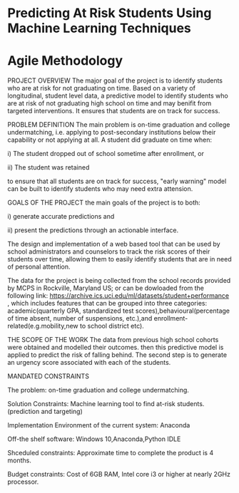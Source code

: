 # Predicting At Risk Students Using Machine Learning Techniques
# Agile Methodology
PROJECT OVERVIEW
The major goal of the project is to identify students who are at risk for not graduating on time. Based on a variety of longitudinal, student level data, a predictive model to identify students who are at risk of not graduating high school on time and may benifit from targeted interventions. It ensures that students are on track for success.

PROBLEM DEFINITION
The main problem is on-time graduation and college undermatching, i.e. applying to post-secondary institutions below their capability or not applying at all. A student did graduate on time when:

i) The student dropped out of school sometime after enrollment, or

ii) The student was retained

to ensure that all students are on track for success, "early warning" model can be built to identify students who may need extra attension.

GOALS OF THE PROJECT
the main goals of the project is to both:

i) generate accurate predictions and

ii) present the predictions through an actionable interface.

The design and implementation of a web based tool that can be used by school administrators and counselors to track the risk scores of their students over time, allowing them to easily identify students that are in need of personal attention.

The data for the project is being collected from the school records provided by MCPS in Rockville, Maryland US; or can be dowloaded from the following link:
https://archive.ics.uci.edu/ml/datasets/student+performance , which includes features that can be grouped into three categories: academic(quarterly GPA, standardized test scores),behavioural(percentage of time absent, number of suspensions, etc.),and enrollment-related(e.g.mobility,new to school district etc).

THE SCOPE OF THE WORK
The data from previous high school cohorts were obtained and modelled their outcomes. then this predictive model is applied to predict the risk of falling behind.
The second step is to generate an urgency score associated with each of the students.

MANDATED CONSTRAINTS

The problem: on-time graduation and college undermatching.

Solution Constraints: Machine learning tool to find at-risk students.(prediction and targeting)

Implementation Environment of the current system: Anaconda

Off-the shelf software: Windows 10,Anaconda,Python IDLE

Shceduled constraints: Approximate time to complete the product is 4 months.

Budget constraints: Cost of 6GB RAM, Intel core i3 or higher at nearly 2GHz processor.






